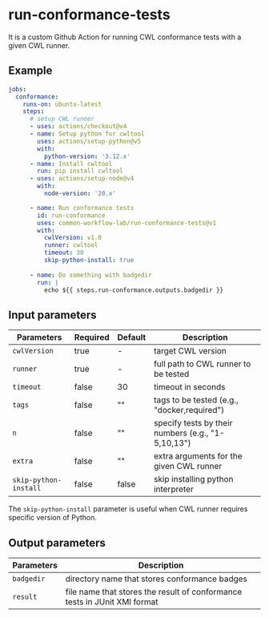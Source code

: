 # run-conformance-tests
It is a custom Github Action for running CWL conformance tests with a given CWL runner.

## Example

```yaml
jobs:
  conformance:
    runs-on: ubuntu-latest
    steps:
      # setup CWL runner
      - uses: actions/checkout@v4
      - name: Setup python for cwltool
        uses: actions/setup-python@v5
        with:
          python-version: '3.12.x'
      - name: Install cwltool
        run: pip install cwltool
      - uses: actions/setup-node@v4
        with:
          node-version: '20.x'

      - name: Run conformance tests
        id: run-conformance
        uses: common-workflow-lab/run-conformance-tests@v1
        with:
          cwlVersion: v1.0
          runner: cwltool
          timeout: 30
          skip-python-install: true
     
      - name: Do something with badgedir
        run: |
          echo ${{ steps.run-conformance.outputs.badgedir }}
```

## Input parameters

| Parameters | Required | Default | Description |
|---|---|---|---|
| `cwlVersion` | true | - | target CWL version |
| `runner` | true | - | full path to CWL runner to be tested |
| `timeout` | false | 30 | timeout in seconds |
| `tags` | false | "" | tags to be tested (e.g., "docker,required") |
| `n` | false | "" | specify tests by their numbers (e.g., "1-5,10,13") |
| `extra` | false | "" | extra arguments for the given CWL runner |
| `skip-python-install` | false | false | skip installing python interpreter |

The `skip-python-install` parameter is useful when CWL runner requires specific version of Python.

## Output parameters

| Parameters | Description |
|---|---|
| `badgedir` | directory name that stores conformance badges |
| `result` | file name that stores the result of conformance tests in JUnit XMl format |
